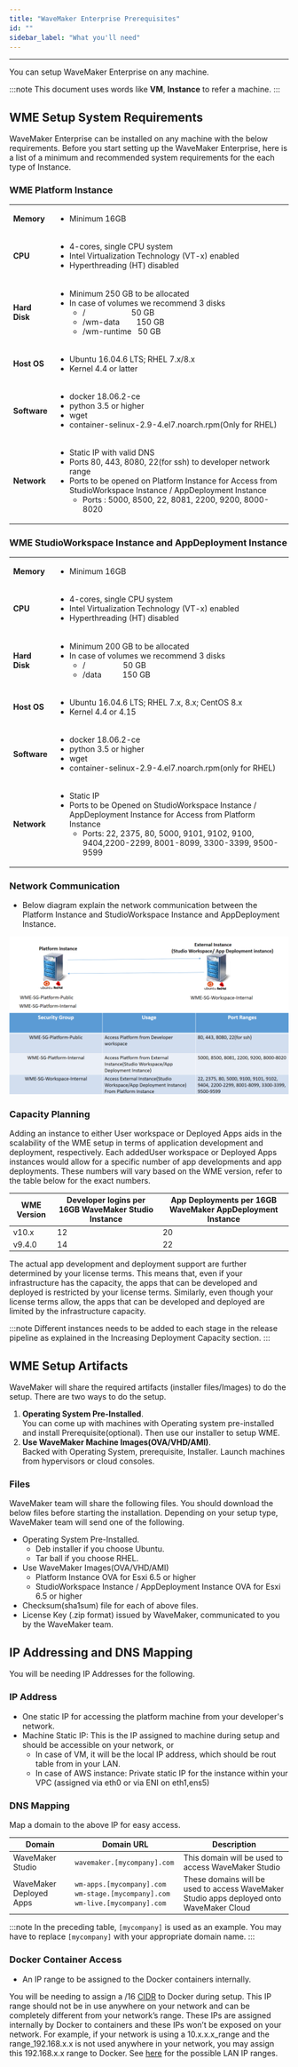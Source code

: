 ```yaml
---
title: "WaveMaker Enterprise Prerequisites"
id: ""
sidebar_label: "What you'll need"
---
```

---

You can setup WaveMaker Enterprise on any machine.

:::note
This document uses words like **VM**, **Instance** to refer a machine.
:::

## WME Setup System Requirements

WaveMaker Enterprise can be installed on any machine with the below requirements. Before you start setting up the WaveMaker Enterprise, here is a list of a minimum and recommended system requirements for the each type of Instance.

### WME Platform Instance

<table><tbody><tr><td><strong>Memory</strong></td><td><ul><li>Minimum 16GB</li></ul></td></tr><tr><td><strong>CPU</strong></td><td><ul><li>4-cores, single CPU system</li><li>Intel Virtualization Technology (VT-x) enabled</li><li>Hyperthreading (HT) disabled</li></ul></td></tr><tr><td><strong>Hard Disk</strong></td><td><ul><li>Minimum&nbsp;250 GB to be allocated</li><li>In case of volumes we recommend 3 disks<ul><li>/&nbsp; &nbsp; &nbsp; &nbsp; &nbsp; &nbsp; &nbsp; &nbsp; &nbsp; &nbsp; &nbsp; 50 GB</li><li>/wm-data&nbsp; &nbsp; &nbsp; &nbsp; 150 GB</li><li>/wm-runtime&nbsp; &nbsp;50 GB</li></ul></li></td></tr><tr><td><strong>Host OS</strong></td><td><ul><li>Ubuntu 16.04.6 LTS;  RHEL 7.x/8.x</li><li>Kernel 4.4 or latter</li></ul></td></tr>
<tr><td><strong>Software</strong></td><td><ul><li>docker 18.06.2-ce</li><li>python 3.5 or higher</li><li>wget</li><li>container-selinux-2.9-4.el7.noarch.rpm(Only for RHEL)</li></ul></td></tr> <tr><td><strong>Network</strong></td><td><ul><li>Static IP with valid DNS</li><li>Ports 80, 443, 8080, 22(for ssh) to developer network range</li><li>Ports to be opened on Platform Instance for Access from StudioWorkspace Instance / AppDeployment Instance<ul><li>Ports : 5000, 8500, 22, 8081, 2200, 9200, 8000-8020</li></ul></li></td></tr></tbody></table>

### WME StudioWorkspace Instance and AppDeployment Instance

<table><tbody><tr><td><strong>Memory</strong></td><td><ul><li>Minimum 16GB</li></ul></td></tr><tr><td><strong>CPU</strong></td><td><ul><li>4-cores, single CPU system</li><li>Intel Virtualization Technology (VT-x) enabled</li><li>Hyperthreading (HT) disabled</li></ul></td></tr><tr><td><strong>Hard Disk</strong></td><td><ul><li>Minimum&nbsp;200 GB to be allocated</li><li>In case of volumes we recommend 3 disks<ul><li>/&nbsp; &nbsp; &nbsp; &nbsp; &nbsp; &nbsp; &nbsp; &nbsp; &nbsp; 50 GB</li><li>/data&nbsp; &nbsp; &nbsp; &nbsp; &nbsp; 150 GB</li></ul></li></td></tr><tr><td><strong>Host OS</strong></td><td><ul><li>Ubuntu 16.04.6 LTS; RHEL 7.x, 8.x; CentOS 8.x</li><li>Kernel 4.4 or 4.15</li></ul></td></tr>
<tr><td><strong>Software</strong></td><td><ul><li>docker 18.06.2-ce</li><li>python 3.5 or higher</li><li>wget</li><li>container-selinux-2.9-4.el7.noarch.rpm(only for RHEL)</li></ul></td></tr><tr><td><strong>Network</strong></td><td><ul><li>Static IP</li><li>Ports to be Opened on StudioWorkspace Instance / AppDeployment Instance for Access from Platform Instance <ul><li>Ports: 22, 2375, 80, 5000, 9101, 9102, 9100, 9404,2200-2299, 8001-8099, 3300-3399, 9500-9599</li></ul></td></tr></tbody></table>

### Network Communication

- Below diagram explain the network communication between the Platform Instance and StudioWorkspace Instance and AppDeployment Instance.

[![network-communication-between-instances](/learn/assets/wme-setup/network-communication-between-instances.png)](/learn/assets/wme-setup/network-communication-between-instances.png)

### Capacity Planning

Adding an instance to either User workspace or Deployed Apps aids in the scalability of the WME setup in terms of application development and deployment, respectively. Each addedUser workspace or Deployed Apps instances would allow for a specific number of app developments and app deployments. These numbers will vary based on the WME version, refer to the table below for the exact numbers.

| WME Version | Developer logins per 16GB WaveMaker Studio Instance | App Deployments per 16GB WaveMaker AppDeployment Instance |
| --- | --- | --- |
| v10.x | 12 | 20 |
| v9.4.0 | 14 | 22 |

The actual app development and deployment support are further determined by your license terms. This means that, even if your infrastructure has the capacity, the apps that can be developed and deployed is restricted by your license terms. Similarly, even though your license terms allow, the apps that can be developed and deployed are limited by the infrastructure capacity.

:::note
Different instances needs to be added to each stage in the release pipeline as explained in the Increasing Deployment Capacity section.
:::

## WME Setup Artifacts

WaveMaker will share the required artifacts (installer files/Images) to do the setup. There are two ways to do the setup.

1. **Operating System Pre-Installed**.  
    You can come up with machines with Operating system pre-installed and install Prerequisite(optional).
    Then use our installer to setup WME.
2. **Use WaveMaker Machine Images(OVA/VHD/AMI)**.  
    Backed with Operating System, prerequisite, Installer.
    Launch machines from hypervisors or cloud consoles.

### Files

WaveMaker team will share the following files. You should download the below files before starting the installation.
Depending on your setup type, WaveMaker team will send one of the following.

- Operating System Pre-Installed.
  - Deb installer if you choose Ubuntu.
  - Tar ball if you choose RHEL.
- Use WaveMaker Images(OVA/VHD/AMI)
  - Platform Instance OVA for Esxi 6.5 or higher
  - StudioWorkspace Instance / AppDeployment Instance OVA for Esxi 6.5 or higher
- Checksum(sha1sum) file for each of above files.
- License Key (.zip format) issued by WaveMaker, communicated to you by the WaveMaker team.

## IP Addressing and DNS Mapping

You will be needing IP Addresses for the following.

### IP Address

- One static IP for accessing the platform machine from your developer's network.
- Machine Static IP: This is the IP assigned to machine during setup and should be accessible on your network, or
  - In case of VM, it will be the local IP address, which should be rout table from in your LAN.
  - In case of AWS instance: Private static IP for the instance within your VPC (assigned via eth0 or via ENI on eth1,ens5)

### DNS Mapping

Map a domain to the above IP for easy access.

| **Domain**              | **Domain URL**                | **Description**              |
| ---                     | ---                           | ---                          |
| WaveMaker Studio        | `wavemaker.[mycompany].com`   | This domain will be used to access WaveMaker Studio   |
| WaveMaker Deployed Apps | `wm-apps.[mycompany].com`  `wm-stage.[mycompany].com`     `wm-live.[mycompany].com` | These domains will be used to access WaveMaker Studio apps deployed onto WaveMaker Cloud |

:::note
In the preceding table, `[mycompany]` is used as an example. You may have to replace `[mycompany]` with your appropriate domain name.
:::

### Docker Container Access

- An IP range to be assigned to the Docker containers internally.

You will be needing to assign a /16 [CIDR](https://en.wikipedia.org/wiki/Classless_Inter-Domain_Routing#CIDR_notation) to Docker during setup. This IP range should not be in use anywhere on your network and can be completely different from your network’s range. These IPs are assigned internally by Docker to containers and these IPs won’t be exposed on your network. For example, if your network is using a 10.x.x.x_range and the range_192.168.x.x is not used anywhere in your network, you may assign this 192.168.x.x range to Docker. See [here](https://en.wikipedia.org/wiki/Private_network#Private_IPv4_address_spaces) for the possible LAN IP ranges.
